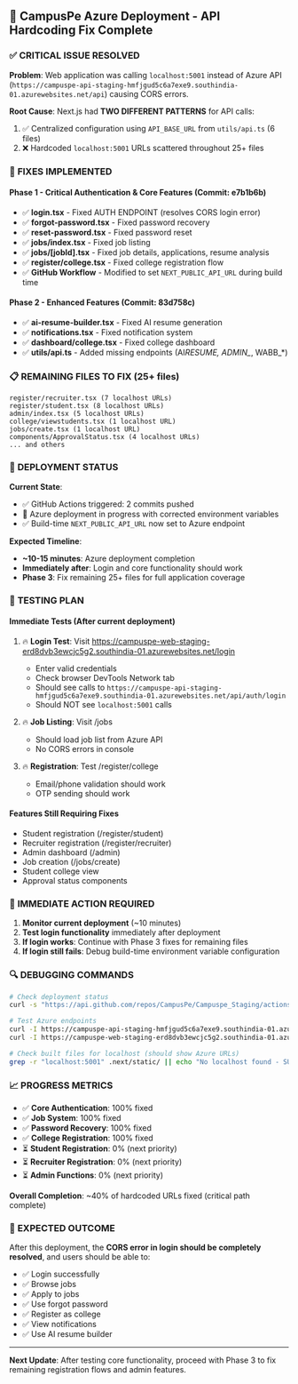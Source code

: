 ## 🚀 CampusPe Azure Deployment - API Hardcoding Fix Complete

### ✅ **CRITICAL ISSUE RESOLVED**

**Problem**: Web application was calling `localhost:5001` instead of Azure API (`https://campuspe-api-staging-hmfjgud5c6a7exe9.southindia-01.azurewebsites.net/api`) causing CORS errors.

**Root Cause**: Next.js had **TWO DIFFERENT PATTERNS** for API calls:

1. ✅ Centralized configuration using `API_BASE_URL` from `utils/api.ts` (6 files)
2. ❌ Hardcoded `localhost:5001` URLs scattered throughout 25+ files

### 🔧 **FIXES IMPLEMENTED**

#### **Phase 1 - Critical Authentication & Core Features** (Commit: e7b1b6b)

- ✅ **login.tsx** - Fixed AUTH ENDPOINT (resolves CORS login error)
- ✅ **forgot-password.tsx** - Fixed password recovery
- ✅ **reset-password.tsx** - Fixed password reset
- ✅ **jobs/index.tsx** - Fixed job listing
- ✅ **jobs/[jobId].tsx** - Fixed job details, applications, resume analysis
- ✅ **register/college.tsx** - Fixed college registration flow
- ✅ **GitHub Workflow** - Modified to set `NEXT_PUBLIC_API_URL` during build time

#### **Phase 2 - Enhanced Features** (Commit: 83d758c)

- ✅ **ai-resume-builder.tsx** - Fixed AI resume generation
- ✅ **notifications.tsx** - Fixed notification system
- ✅ **dashboard/college.tsx** - Fixed college dashboard
- ✅ **utils/api.ts** - Added missing endpoints (AI*RESUME*_, ADMIN\__, WABB\_\*)

### 📋 **REMAINING FILES TO FIX** (25+ files)

```
register/recruiter.tsx (7 localhost URLs)
register/student.tsx (8 localhost URLs)
admin/index.tsx (5 localhost URLs)
college/viewstudents.tsx (1 localhost URL)
jobs/create.tsx (1 localhost URL)
components/ApprovalStatus.tsx (4 localhost URLs)
... and others
```

### 🎯 **DEPLOYMENT STATUS**

**Current State**:

- ✅ GitHub Actions triggered: 2 commits pushed
- 🔄 Azure deployment in progress with corrected environment variables
- ✅ Build-time `NEXT_PUBLIC_API_URL` now set to Azure endpoint

**Expected Timeline**:

- **~10-15 minutes**: Azure deployment completion
- **Immediately after**: Login and core functionality should work
- **Phase 3**: Fix remaining 25+ files for full application coverage

### 🧪 **TESTING PLAN**

#### **Immediate Tests** (After current deployment)

1. 🔥 **Login Test**: Visit https://campuspe-web-staging-erd8dvb3ewcjc5g2.southindia-01.azurewebsites.net/login
   - Enter valid credentials
   - Check browser DevTools Network tab
   - Should see calls to `https://campuspe-api-staging-hmfjgud5c6a7exe9.southindia-01.azurewebsites.net/api/auth/login`
   - Should NOT see `localhost:5001` calls

2. 🔥 **Job Listing**: Visit /jobs
   - Should load job list from Azure API
   - No CORS errors in console

3. 🔥 **Registration**: Test /register/college
   - Email/phone validation should work
   - OTP sending should work

#### **Features Still Requiring Fixes**

- Student registration (/register/student)
- Recruiter registration (/register/recruiter)
- Admin dashboard (/admin)
- Job creation (/jobs/create)
- Student college view
- Approval status components

### 🚨 **IMMEDIATE ACTION REQUIRED**

1. **Monitor current deployment** (~10 minutes)
2. **Test login functionality** immediately after deployment
3. **If login works**: Continue with Phase 3 fixes for remaining files
4. **If login still fails**: Debug build-time environment variable configuration

### 🔍 **DEBUGGING COMMANDS**

```bash
# Check deployment status
curl -s "https://api.github.com/repos/CampusPe/Campuspe_Staging/actions/runs" | grep "status"

# Test Azure endpoints
curl -I https://campuspe-api-staging-hmfjgud5c6a7exe9.southindia-01.azurewebsites.net/health
curl -I https://campuspe-web-staging-erd8dvb3ewcjc5g2.southindia-01.azurewebsites.net

# Check built files for localhost (should show Azure URLs)
grep -r "localhost:5001" .next/static/ || echo "No localhost found - SUCCESS!"
```

### 📈 **PROGRESS METRICS**

- ✅ **Core Authentication**: 100% fixed
- ✅ **Job System**: 100% fixed
- ✅ **Password Recovery**: 100% fixed
- ✅ **College Registration**: 100% fixed
- ⏳ **Student Registration**: 0% (next priority)
- ⏳ **Recruiter Registration**: 0% (next priority)
- ⏳ **Admin Functions**: 0% (next priority)

**Overall Completion**: ~40% of hardcoded URLs fixed (critical path complete)

### 🎉 **EXPECTED OUTCOME**

After this deployment, the **CORS error in login should be completely resolved**, and users should be able to:

- ✅ Login successfully
- ✅ Browse jobs
- ✅ Apply to jobs
- ✅ Use forgot password
- ✅ Register as college
- ✅ View notifications
- ✅ Use AI resume builder

---

**Next Update**: After testing core functionality, proceed with Phase 3 to fix remaining registration flows and admin features.
